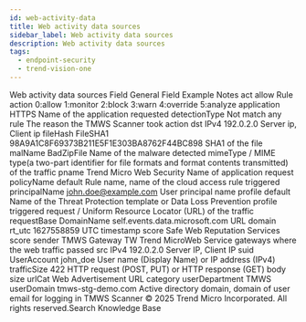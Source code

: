 ```yaml
---
id: web-activity-data
title: Web activity data sources
sidebar_label: Web activity data sources
description: Web activity data sources
tags:
  - endpoint-security
  - trend-vision-one
---
```


 Web activity data sources Field General Field Example Notes act allow Rule action 0:allow 1:monitor 2:block 3:warn 4:override 5:analyze application HTTPS Name of the application requested detectionType Not match any rule The reason the TMWS Scanner took action dst IPv4 192.0.2.0 Server ip, Client ip fileHash FileSHA1 98A9A1C8F69373B211E5F1E303BA8762F44BC898 SHA1 of the file malName BadZipFile Name of the malware detected mimeType / MIME type(a two-part identifier for file formats and format contents transmitted) of the traffic pname Trend Micro Web Security Name of application request policyName default Rule name, name of the cloud access rule triggered principalName john.doe@example.com User principal name profile default Name of the Threat Protection template or Data Loss Prevention profile triggered request / Uniform Resource Locator (URL) of the traffic requestBase DomainName self.events.data.microsoft.com URL domain rt_utc 1627558859 UTC timestamp score Safe Web Reputation Services score sender TMWS Gateway TW Trend MicroWeb Service gateways where the web traffic passed src IPv4 192.0.2.0 Server IP, Client IP suid UserAccount john_doe User name (Display Name) or IP address (IPv4) trafficSize 422 HTTP request (POST, PUT) or HTTP response (GET) body size urlCat Web Advertisement URL category userDepartment TMWS userDomain tmws-stg-demo.com Active directory domain, domain of user email for logging in TMWS Scanner © 2025 Trend Micro Incorporated. All rights reserved.Search Knowledge Base